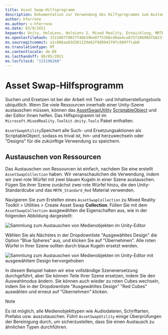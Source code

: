 ```yaml
---
title: Asset Swap-Hilfsprogramm
description: Dokumentation zur Verwendung des Hilfsprogramms zum Austauschen von Medienobjekten in MRTK für Unity.
author: hferrone
ms.author: v-hferrone
ms.date: 03/9/2021
keywords: Unity, HoloLens, HoloLens 2, Mixed Reality, Entwicklung, MRTK
ms.openlocfilehash: 3322087f9027f46b39be07f5368cd8ae4ca875f206984fb823f9b1c8590f86f6
ms.sourcegitcommit: a1c086aa83d381129e62f9d8942f0fc889ffcab0
ms.translationtype: MT
ms.contentlocale: de-DE
ms.lasthandoff: 08/05/2021
ms.locfileid: "115196268"
---
```

# <a name="asset-swap-utility"></a>Asset Swap-Hilfsprogramm

Suchen und Ersetzen ist bei der Arbeit mit Text- und Inhaltserstellungstools ubiquitlich. Wenn Sie viele Ressourcen innerhalb einer Unity-Szene austauschen müssen, können das [AssetSwapUtility](xref:Microsoft.MixedReality.Toolkit.Utilities.Editor.AssetSwapUtility) [ScriptableObject](https://docs.unity3d.com/Manual/class-ScriptableObject.html) und der Editor ihnen helfen. Das Hilfsprogramm ist im `Microsoft.MixedReality.Toolkit.Unity.Tools` Paket enthalten.

`AssetSwapUtility`Speichert alle Such- und Ersetzungsaktionen als ScriptableObject, sodass es trival ist, hin- und herzuwechseln oder "Designs" für die zukünftige Verwendung zu speichern.

## <a name="swapping-assets"></a>Austauschen von Ressourcen

Das Austauschen von Ressourcen ist einfach, nachdem Sie eine erstellt `AssetSwapCollection` haben. Wir veranschaulichen die Verwendung, indem wir zwei rote Würfel mit zwei blauen Kugeln in einer Szene austauschen. Fügen Sie ihrer Szene zunächst zwei rote Würfel hinzu, die den Unity-Standardcube und das `MRTK_Standard_Red` Material verwenden.

Navigieren Sie zum Erstellen eines `AssetSwapCollection` zu Mixed Reality Toolkit > Utilities > Create Asset Swap **Collection**. Füllen Sie mit dem `AssetSwapCollection` ausgewählten die Eigenschaften aus, wie in der folgenden Abbildung dargestellt:

![Sammlung zum Austauschen von Medienobjekten im Unity-Editor](images/asset-swap-img-01.png)

Wählen Sie als Nächstes in der Dropdownliste "Ausgewähltes Design" die Option "Blue Spheres" aus, und klicken Sie auf "Übernehmen". Alle roten Würfel in Ihrer Szene sollten durch blaue Kugeln ersetzt werden.

![Sammlung zum Austauschen von Medienobjekten im Unity-Editor mit ausgewähltem Design hervorgehoben](images/asset-swap-img-02.png)

In diesem Beispiel haben wir eine vollständige Szenenersetzung durchgeführt, aber Sie können Teile Ihrer Szene ersetzen, indem Sie den Auswahlmodus ändern. Sie können auch wieder zu roten Cubes wechseln, indem Sie in der Dropdownliste "Ausgewähltes Design" "Red Cubes" auswählen und erneut auf "Übernehmen" klicken.

> [!NOTE]
> Es ist möglich, alle Medienobjekttypen wie Audiodateien, Schriftarten, Prefabs usw. auszutauschen. Führt `AssetSwapUtility` einige Überprüfungen der Bereinigung durch, um sicherzustellen, dass Sie einen Austausch zu ähnlichen Typen durchführen.
